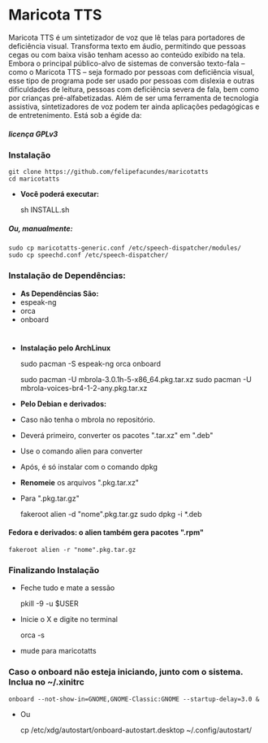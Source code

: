 # Maricota TTS


Maricota TTS é um sintetizador de voz que lê telas para portadores de deficiência visual. Transforma texto em áudio, permitindo que pessoas cegas ou com baixa visão tenham acesso ao conteúdo exibido na tela. Embora o principal público-alvo de sistemas de conversão texto-fala – como o Maricota TTS – seja formado por pessoas com deficiência visual, esse tipo de programa pode ser usado por pessoas com dislexia e outras dificuldades de leitura, pessoas com deficiência severa de fala, bem como por crianças pré-alfabetizadas. Além de ser uma ferramenta de tecnologia assistiva, sintetizadores de voz podem ter ainda aplicações pedagógicas e de entretenimento.
Está sob a égide da:
##### licença GPLv3

### Instalação

    git clone https://github.com/felipefacundes/maricotatts
    cd maricotatts
    
 - **Você poderá executar:**
 
    sh INSTALL.sh
    
##### Ou, manualmente:

    sudo cp maricotatts-generic.conf /etc/speech-dispatcher/modules/
    sudo cp speechd.conf /etc/speech-dispatcher/
    

### Instalação de Dependências:

 - **As Dependências São:**
 - espeak-ng
 - orca
 - onboard

# 
 - **Instalação pelo ArchLinux**
 
    sudo pacman -S espeak-ng orca onboard
 

    sudo pacman -U mbrola-3.0.1h-5-x86_64.pkg.tar.xz
    sudo pacman -U mbrola-voices-br4-1-2-any.pkg.tar.xz


 - **Pelo Debian e derivados:**
 - Caso não tenha o mbrola no repositório.
 - Deverá primeiro, converter os pacotes ".tar.xz" em ".deb"
 - Use o comando alien para converter
 - Após, é só instalar com o comando dpkg
 - **Renomeie** os arquivos ".pkg.tar.xz"
 - Para ".pkg.tar.gz"

    fakeroot alien -d "nome".pkg.tar.gz
    sudo dpkg -i *.deb

#### Fedora e derivados: o alien também gera pacotes ".rpm"

    fakeroot alien -r "nome".pkg.tar.gz
    
### Finalizando Instalação

 - Feche tudo e mate a sessão
 
    pkill -9 -u $USER

 - Inicie o X e digite no terminal
 
    orca -s

 - mude para maricotatts
 
### Caso o onboard não esteja iniciando, junto com o sistema. Inclua no ~/.xinitrc

    onboard --not-show-in=GNOME,GNOME-Classic:GNOME --startup-delay=3.0 &
    
 - Ou
   
    cp /etc/xdg/autostart/onboard-autostart.desktop ~/.config/autostart/
    
